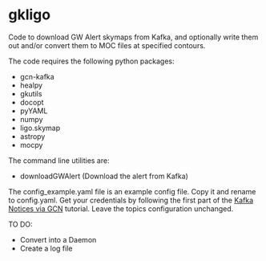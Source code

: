 # gkligo
Code to download GW Alert skymaps from Kafka, and optionally write them
out and/or convert them to MOC files at specified contours.

The code requires the following python packages:

* gcn-kafka
* healpy
* gkutils
* docopt
* pyYAML
* numpy
* ligo.skymap
* astropy
* mocpy

The command line utilities are:
* downloadGWAlert (Download the alert from Kafka)

The config_example.yaml file is an example config file. Copy it and rename to config.yaml.
Get your credentials by following the first part of the [Kafka Notices via GCN](https://emfollow.docs.ligo.org/userguide/tutorial/receiving/gcn.html) tutorial. Leave the topics configuration unchanged.

TO DO:
* Convert into a Daemon
* Create a log file

